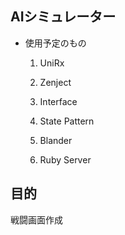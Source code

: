 ## AIシミュレーター

- 使用予定のもの

  1. UniRx

  2. Zenject
  
  3. Interface
  
  4. State Pattern
  
  5. Blander
  
  6. Ruby Server
  
## 目的

戦闘画面作成
